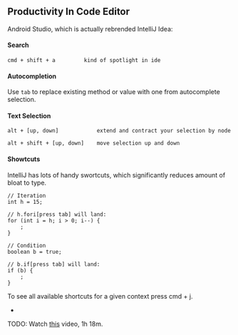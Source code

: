 ## Productivity In Code Editor

Android Studio, which is actually rebrended IntelliJ Idea:

#### Search

```
cmd + shift + a         kind of spotlight in ide
```

#### Autocompletion

Use `tab` to replace existing method or value with one from autocomplete selection.

#### Text Selection

```
alt + [up, down]            extend and contract your selection by node

alt + shift + [up, down]    move selection up and down
```

#### Showtcuts
IntelliJ has lots of handy swortcuts, which significantly reduces amount of bloat to type.

```
// Iteration
int h = 15;

// h.fori[press tab] will land:
for (int i = h; i > 0; i--) {
    ;
}

// Condition
boolean b = true;

// b.if[press tab] will land:
if (b) {
    ;
}
```

To see all available shortcuts for a given context press cmd + j.

-

TODO: Watch [this](https://www.youtube.com/watch?v=Y2GC6P5hPeA) video, 1h 18m.
